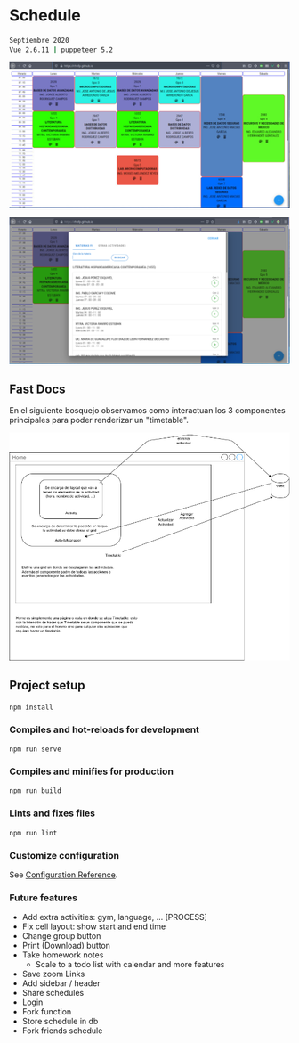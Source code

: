# Schedule

```sh
Septiembre 2020
Vue 2.6.11 | puppeteer 5.2
```

![proof](assets/proof.jpg)

![proof2](assets/proof2.png)

## Fast Docs

En el siguiente bosquejo observamos como interactuan los 3
componentes principales para poder renderizar un "timetable".

![arch](docs/appDesign.png)

## Project setup

```
npm install
```

### Compiles and hot-reloads for development

```
npm run serve
```

### Compiles and minifies for production

```
npm run build
```

### Lints and fixes files

```
npm run lint
```

### Customize configuration

See [Configuration Reference](https://cli.vuejs.org/config/).

### Future features

- Add extra activities: gym, language, ... [PROCESS]
- Fix cell layout: show start and end time
- Change group button
- Print (Download) button
- Take homework notes
  - Scale to a todo list with calendar and more features
- Save zoom Links
- Add sidebar / header
- Share schedules
- Login
- Fork function
- Store schedule in db
- Fork friends schedule
